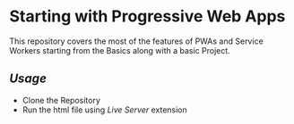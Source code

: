 # Starting with Progressive Web Apps
This repository covers the most of the features of PWAs and Service Workers starting from the Basics along with a basic Project.

## _Usage_
- Clone the Repository
- Run the html file using _Live Server_ extension

